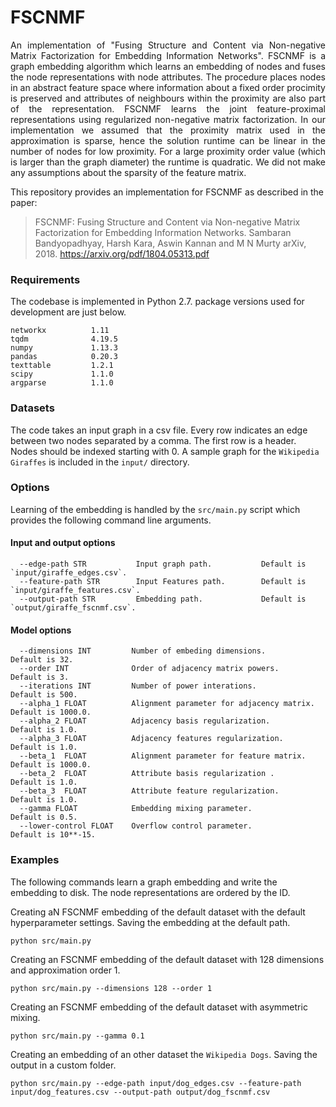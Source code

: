 FSCNMF
============================================
<p align="justify">
An implementation of "Fusing Structure and Content via Non-negative Matrix Factorization for Embedding Information Networks". FSCNMF is a graph embedding algorithm which learns an embedding of nodes and fuses the node representations with node attributes. The procedure places nodes in an abstract feature space where information about a fixed order procimity is preserved and attributes of neighbours within the proximity are also part of the representation. FSCNMF learns the joint feature-proximal representations using regularized non-negative matrix factorization. In our implementation we assumed that the proximity matrix used in the approximation is sparse, hence the solution runtime can be linear in the number of nodes for low proximity. For a large proximity order value (which is larger than the graph diameter) the runtime is quadratic. We did not make any assumptions about the sparsity of the feature matrix.

This repository provides an implementation for FSCNMF as described in the paper:
> FSCNMF: Fusing Structure and Content via Non-negative Matrix Factorization for Embedding Information Networks.
> Sambaran Bandyopadhyay, Harsh Kara, Aswin Kannan and M N Murty
> arXiv, 2018.
>https://arxiv.org/pdf/1804.05313.pdf


### Requirements

The codebase is implemented in Python 2.7. package versions used for development are just below.
```
networkx          1.11
tqdm              4.19.5
numpy             1.13.3
pandas            0.20.3
texttable         1.2.1
scipy             1.1.0
argparse          1.1.0
```

### Datasets

The code takes an input graph in a csv file. Every row indicates an edge between two nodes separated by a comma. The first row is a header. Nodes should be indexed starting with 0. A sample graph for the `Wikipedia Giraffes` is included in the  `input/` directory.

### Options

Learning of the embedding is handled by the `src/main.py` script which provides the following command line arguments.

#### Input and output options

```
  --edge-path STR           Input graph path.           Default is `input/giraffe_edges.csv`.
  --feature-path STR        Input Features path.        Default is `input/giraffe_features.csv`.
  --output-path STR         Embedding path.             Default is `output/giraffe_fscnmf.csv`.
```

#### Model options

```
  --dimensions INT         Number of embeding dimensions.                     Default is 32.
  --order INT              Order of adjacency matrix powers.                  Default is 3.
  --iterations INT         Number of power interations.                       Default is 500.
  --alpha_1 FLOAT          Alignment parameter for adjacency matrix.          Default is 1000.0.
  --alpha_2 FLOAT          Adjacency basis regularization.                    Default is 1.0.
  --alpha_3 FLOAT          Adjacency features regularization.                 Default is 1.0.
  --beta_1  FLOAT          Alignment parameter for feature matrix.            Default is 1000.0.
  --beta_2  FLOAT          Attribute basis regularization .                   Default is 1.0.
  --beta_3  FLOAT          Attribute feature regularization.                  Default is 1.0.
  --gamma FLOAT            Embedding mixing parameter.                        Default is 0.5.  
  --lower-control FLOAT    Overflow control parameter.                        Default is 10**-15.  
```

### Examples

The following commands learn a graph embedding and write the embedding to disk. The node representations are ordered by the ID.

Creating aN FSCNMF embedding of the default dataset with the default hyperparameter settings. Saving the embedding at the default path.

```
python src/main.py
```
Creating an FSCNMF embedding of the default dataset with 128 dimensions and approximation order 1.

```
python src/main.py --dimensions 128 --order 1
```

Creating an FSCNMF embedding of the default dataset with asymmetric mixing.

```
python src/main.py --gamma 0.1
```

Creating an embedding of an other dataset the `Wikipedia Dogs`. Saving the output in a custom folder.

```
python src/main.py --edge-path input/dog_edges.csv --feature-path input/dog_features.csv --output-path output/dog_fscnmf.csv
```
